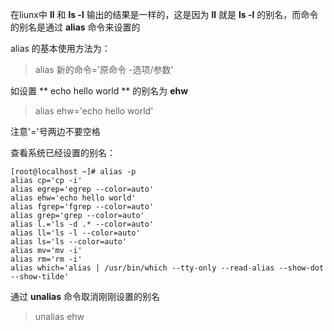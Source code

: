 在liunx中 **ll** 和 **ls -l** 输出的结果是一样的，这是因为 **ll** 就是 **ls -l** 的别名，而命令的别名是通过 **alias** 命令来设置的

alias 的基本使用方法为：

> alias 新的命令='原命令 -选项/参数'

如设置 ** echo hello world ** 的别名为 **ehw**

> alias ehw='echo hello world'

注意'='号两边不要空格

查看系统已经设置的别名：

```
[root@localhost ~]# alias -p
alias cp='cp -i'
alias egrep='egrep --color=auto'
alias ehw='echo hello world'
alias fgrep='fgrep --color=auto'
alias grep='grep --color=auto'
alias l.='ls -d .* --color=auto'
alias ll='ls -l --color=auto'
alias ls='ls --color=auto'
alias mv='mv -i'
alias rm='rm -i'
alias which='alias | /usr/bin/which --tty-only --read-alias --show-dot --show-tilde'

```

通过 **unalias** 命令取消刚刚设置的别名

> unalias ehw
	